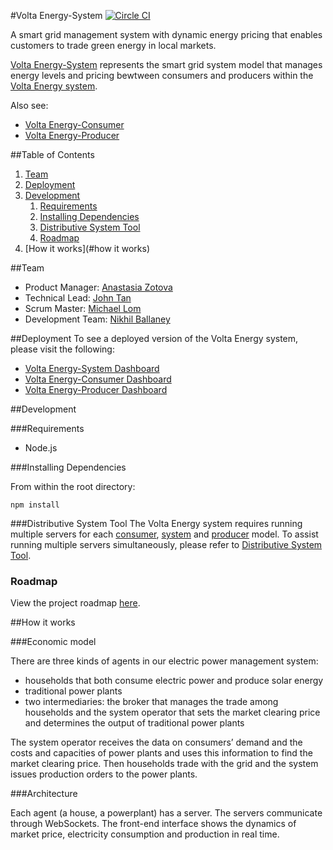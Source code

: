#Volta Energy-System
[![Circle CI](https://circleci.com/gh/teamvolta/volta-system/tree/dev.svg?style=svg)](https://circleci.com/gh/teamvolta/volta-system/tree/dev)

A smart grid management system with dynamic energy pricing that enables customers to trade green energy in local markets.

[Volta Energy-System](https://github.com/teamvolta/volta-system) represents the smart grid system model that manages energy levels and pricing bewtween consumers and producers within the [Volta Energy system](https://github.com/teamvolta). 

Also see: 
* [Volta Energy-Consumer](https://github.com/teamvolta/volta-consumer)
* [Volta Energy-Producer](https://github.com/teamvolta/volta-producer)

##Table of Contents

1. [Team](#team)
2. [Deployment](#deployment)
3. [Development](#development)
    1. [Requirements](#requirements)
    2. [Installing Dependencies](#installing-dependencies)
    3. [Distributive System Tool](#distributive-system-tool)
    4. [Roadmap](#roadmap)
4. [How it works](#how it works)

##Team

* Product Manager: [Anastasia Zotova](https://github.com/azotova)
* Technical Lead: [John Tan](https://github.com/johnttan)
* Scrum Master: [Michael Lom](https://github.com/mlom)
* Development Team: [Nikhil Ballaney](https://github.com/NBallaney)

##Deployment
To see a deployed version of the Volta Energy system, please visit the following:
* [Volta Energy-System Dashboard](http://voltaenergy.io)
* [Volta Energy-Consumer Dashboard](http://consumer1.azurewebsites.net/dashboard)
* [Volta Energy-Producer Dashboard](http://producer1.azurewebsites.net/#/)

##Development

###Requirements
* Node.js

###Installing Dependencies

From within the root directory:

```
npm install
```

###Distributive System Tool
The Volta Energy system requires running multiple servers for each [consumer](https://github.com/teamvolta/volta-consumer), [system](https://github.com/teamvolta/volta-system) and [producer](https://github.com/teamvolta/volta-producer) model. To assist running multiple servers simultaneously, please refer to [Distributive System Tool](https://github.com/teamvolta/distmanager).

### Roadmap

View the project roadmap [here](https://github.com/teamvolta/volta-system/issues).

##How it works

###Economic model

There are three kinds of agents in our electric power management system:

- households that both consume electric power and produce solar energy
- traditional power plants
- two intermediaries: the broker that manages the trade among households and the system operator that sets the market clearing price and determines the output of traditional power plants

The system operator receives the data on consumers’ demand and the costs and capacities of power plants and uses this information to find the market clearing price.  Then households trade with the grid and the system issues production orders to the power plants.


###Architecture

Each agent (a house, a powerplant) has a server. The servers communicate through WebSockets. The front-end interface shows the dynamics of market price, electricity consumption and production in real time.
